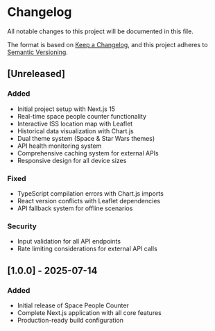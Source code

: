 # Changelog

All notable changes to this project will be documented in this file.

The format is based on [Keep a Changelog](https://keepachangelog.com/en/1.0.0/),
and this project adheres to [Semantic Versioning](https://semver.org/spec/v2.0.0.html).

## [Unreleased]

### Added
- Initial project setup with Next.js 15
- Real-time space people counter functionality
- Interactive ISS location map with Leaflet
- Historical data visualization with Chart.js
- Dual theme system (Space & Star Wars themes)
- API health monitoring system
- Comprehensive caching system for external APIs
- Responsive design for all device sizes

### Fixed
- TypeScript compilation errors with Chart.js imports
- React version conflicts with Leaflet dependencies
- API fallback system for offline scenarios

### Security
- Input validation for all API endpoints
- Rate limiting considerations for external API calls

## [1.0.0] - 2025-07-14

### Added
- Initial release of Space People Counter
- Complete Next.js application with all core features
- Production-ready build configuration
